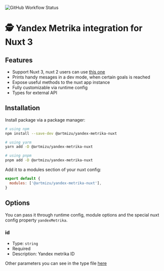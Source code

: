 ![GitHub Workflow Status](https://img.shields.io/github/actions/workflow/status/artmizu/nuxt-yandex-metrika/release.yml?branch=main)

# 🕵️ Yandex Metrika integration for Nuxt 3

## Features

- Support Nuxt 3, nuxt 2 users can use
  [this one](https://github.com/artmizu/yandex-metrika-nuxt-2)
- Prints handy mesages in a dev mode, when certain goals is reached
- Expose useful methods to the nuxt app instance
- Fully customizable via runtime config
- Types for external API

## Installation

Install package via a package manager:

```bash
# using npm
npm install --save-dev @artmizu/yandex-metrika-nuxt

# using yarm
yarn add -D @artmizu/yandex-metrika-nuxt

# using pnpm
pnpm add -D @artmizu/yandex-metrika-nuxt
```

Add it to a modules section of your nuxt config:

```js
export default {
  modules: ['@artmizu/yandex-metrika-nuxt'],
}
```

## Options

You can pass it through runtime config, module options and the special nuxt
config property `yandexMetrika`.

### id

- Type: `string`
- Required
- Description: Yandex metrika ID

Other parameters you can see in the type file [here](src/runtime/type.ts)
